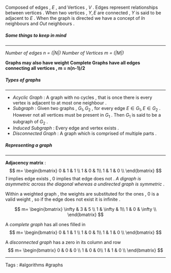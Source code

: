 Composed of edges  , $E$ ,  and Vertices  , $V$   . Edges represent relationships between vertices . When two vertices , $Y , E$  are connected ,   $Y$ is said to be adjacent to $E$ .  When the graph is directed we have a concept of $In$ neighbours and $Out$ neighbours . 

##### Some things to keep in mind 
____
*Number of edges n = (|N|)* 
*Number of  Vertices m = (|M|)*  

**Graphs may also have weight**
**Complete Graphs have all edges connecting all vertices , m = n(n-1)/2** 

##### Types of graphs
___
 - *Acyclic Graph* : A graph with no cycles , that is once there is every vertex is adjacent to at most one neighbour . 
 - *Subgraph* :   Given two graphs , $G_1 , G_2$ , for every edge $E \in G_1 , E \in G_2$   . However not all vertices must be present in $G_1$ . Then $G_1$ is said to be a subgraph of $G_2$ . 
 - *Induced Subgraph* :   Every edge and vertex exists .
-  *Disconnected Graph* : A graph which is comprised of multiple parts . 
#####  Representing a graph 
___
**Adjacency matrix** :  
$$ m=
\begin{bmatrix} 
	0 & 1 & 1 \\
	1 & 0 & 1\\
	1 & 1 & 0 \\
	\end{bmatrix}
$$
*1* implies edge exists , $0$ implies that edge does not . 
*A digraph is asymmetric across the diagonal whereas a undirected graph is symmetric* .

Within a weighted graph , the weights are substituted for the ones , $0$ is a valid weight , so if the edge does not exist it is infinite .

$$ m=
\begin{bmatrix} 
	\infty & 3 & 5 \\
	1 & \infty & 1\\
	1 & 0 & \infty \\
	\end{bmatrix}
$$

A *complete graph* has all ones filled in 
$$ m=
\begin{bmatrix} 
	0 & 1 & 1 \\
	1 & 0 & 1\\
	1 & 1 & 0 \\
	\end{bmatrix}
$$

A *disconnected graph* has a zero in its column and row
$$ m=
\begin{bmatrix} 
	0 & 0 & 0 \\
	1 & 0 & 0\\
	1 & 1 & 0 \\
	\end{bmatrix}
$$

____
Tags : #algorithms  #graphs